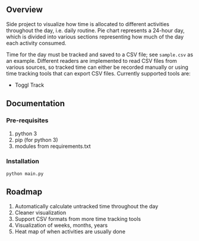 ## Overview

Side project to visualize how time is allocated to different activities throughout the day, i.e. daily routine. Pie chart represents a 24-hour day, which is divided into various sections representing how much of the day each activity consumed.

Time for the day must be tracked and saved to a CSV file; see `sample.csv` as an example. Different readers are implemented to read CSV files from various sources, so tracked time can either be recorded manually or using time tracking tools that can export CSV files. Currently supported tools are:
- Toggl Track

## Documentation

### Pre-requisites
1. python 3
1. pip (for python 3)
1. modules from requirements.txt

### Installation

```console
python main.py
```

## Roadmap
1. Automatically calculate untracked time throughout the day
1. Cleaner visualization 
1. Support CSV formats from more time tracking tools
1. Visualization of weeks, months, years
1. Heat map of when activities are usually done
